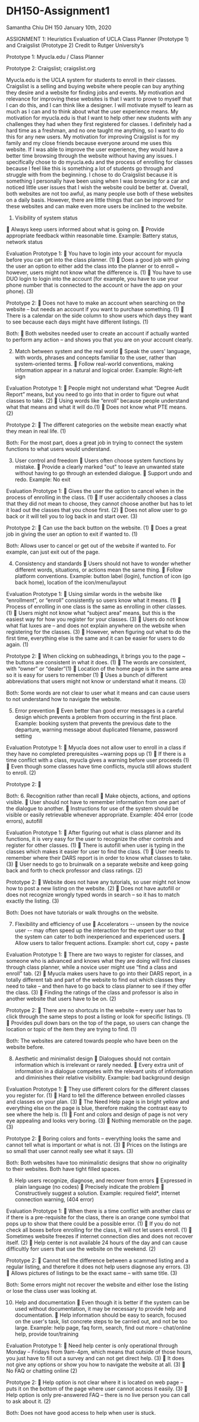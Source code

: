 # DH150-Assignment1
Samantha Chiu 
DH 150
January 10th, 2020

ASSIGNMENT 1: Heuristics Evaluation of UCLA Class Planner (Prototype 1) and Craigslist (Prototype 2) 
Credit to Rutger University’s


Prototype 1: Myucla.edu / Class Planner

 

Prototype 2: Craigslist; craigslist.org

 

Myucla.edu is the UCLA system for students to enroll in their classes. Craigslist is a selling and buying website where people can buy anything they desire and a website for finding jobs and events. My motivation and relevance for improving these websites is that I want to prove to myself that I can do this, and I can think like a designer. I will motivate myself to learn as much as I can and to think about what the user experience means. My motivation for myucla.edu is that I want to help other new students with any challenges they had when they first registered for classes. I definitely had a hard time as a freshman, and no one taught me anything, so I want to do this for any new users. My motivation for improving Craigslist is for my family and my close friends because everyone around me uses this website. If I was able to improve the user experience, they would have a better time browsing through the website without having any issues. I specifically chose to do myucla.edu and the process of enrolling for classes because I feel like this is something a lot of students go through and struggle with from the beginning. I chose to do Craigslist because it is something I personally have been using when I was browsing for a car and noticed little user issues that I wish the website could be better at. Overall, both websites are not too awful, as many people use both of these websites on a daily basis. However, there are little things that can be improved for these websites and can make even more users be inclined to the website. 

1. Visibility of system status 

 Always keep users informed about what is going on.
 Provide appropriate feedback within reasonable time.
Example: Battery status, network status

Evaluation
Prototype 1: 
 You have to login into your account for myucla before you can get into the class planner. (1)
 Does a good job with giving the user an option to either add the class into the planner or to enroll ~ however, users might not know what the difference is. (1)
 You have to use DUO login to login into the account (for example, you have to use your phone number that is connected to the account or have the app on your phone). (3) 

Prototype 2:
 Does not have to make an account when searching on the website – but needs an account if you want to purchase something. (1)
 There is a calendar on the side column to show users which days they want to see because each days might have different listings. (1)

Both:
 Both websites needed user to create an account if actually wanted to perform any action – and shows you that you are on your account clearly. 

2. Match between system and the real world 
	Speak the users' language, with words, phrases and concepts familiar to the user, rather than system-oriented terms. 
	Follow real-world conventions, making information appear in a natural and logical order. 
Example: Right-left sign  

Evaluation
Prototype 1:
	People might not understand what “Degree Audit Report” means, but you need to go into that in order to figure out what classes to take. (2)
	Using words like “enroll” because people understand what that means and what it will do.(1)
	Does not know what PTE means. (2)

Prototype 2:
	The different categories on the website mean exactly what they mean in real life. (1)

Both: For the most part, does a great job in trying to connect the system functions to what users would understand. 

3. User control and freedom 
	Users often choose system functions by mistake.
	Provide a clearly marked "out" to leave an unwanted state without having to go through an extended dialogue. 
	Support undo and redo. 
Example: No exit

Evaluation
Prototype 1:
	Gives the user the option to cancel when in the process of enrolling in the class. (1)
	If user accidentally chooses a class that they did not mean to choose, they cannot choose another but has to let it load out the classes that you chose first. (2)
	Does not allow user to go back or it will tell you to log back in and start over. (3)

Prototype 2:
	Can use the back button on the website. (1)
	Does a great job in giving the user an option to exit if wanted to. (1)

Both: Allows user to cancel or get out of the website if wanted to. For example, can just exit out of the page. 

4. Consistency and standards 
	Users should not have to wonder whether different words, situations, or actions mean the same thing. 
	Follow platform conventions.
Example: button label (login), function of icon (go back home), location of the icon/menu/layout 

Evaluation
Prototype 1:
	Using similar words in the website like “enrollment”, or “enroll” consistently so users know what it means. (1)
	Process of enrolling in one class is the same as enrolling in other classes. (1)
	Users might not know what “subject area” means, but this is the easiest way for how you register for your classes. (3)
	Users do not know what fiat luxes are – and does not explain anywhere on the website when registering for the classes. (3)
	However, when figuring out what to do the first time, everything else is the same and it can be easier for users to do again. (1)

Prototype 2:
	When clicking on subheadings, it brings you to the page ~ the buttons are consistent in what it does. (1)
	The words are consistent, with “owner” or “dealer”(1)
	Location of the home page is in the same area so it is easy for users to remember (1)
	Uses a bunch of different abbreviations that users might not know or understand what it means. (3)

Both: Some words are not clear to user what it means and can cause users to not understand how to navigate the website. 

5. Error prevention 
	Even better than good error messages is a careful design which prevents a problem from occurring in the first place. 
Example: booking system that prevents the previous date to the departure, warning message about duplicated filename, password setting 

Evaluation
Prototype 1: 
	Myucla does not allow user to enroll in a class if they have no completed prerequisites ~warning pops up (1)
	If there is a time conflict with a class, myucla gives a warning before user proceeds (1)
	Even though some classes have time conflicts, myucla still allows student to enroll. (2)

Prototype 2:
	 

Both: 
6. Recognition rather than recall 
	Make objects, actions, and options visible. 
	User should not have to remember information from one part of the dialogue to another. 
	Instructions for use of the system should be visible or easily retrievable whenever appropriate. 
Example: 404 error (code errors), autofill

Evaluation
Prototype 1:
	After figuring out what is class planner and its functions, it is very easy for the user to recognize the other controls and register for other classes. (1)
	There is autofill when user is typing in the classes which makes it easier for user to find the class. (1)
	User needs to remember where their DARS report is in order to know what classes to take. (3)
	User needs to go to bruinwalk on a separate website and keep going back and forth to check professor and class ratings. (2)

Prototype 2: 
	Website does not have any tutorials, so user might not know how to post a new listing on the website. (2)
	Does not have autofill or does not recognize wrongly typed words in search – so it has to match exactly the listing. (3)

Both: Does not have tutorials or walk throughs on the website. 

7. Flexibility and efficiency of use 
	Accelerators -- unseen by the novice user -- may often speed up the interaction for the expert user so that the system can cater to both inexperienced and experienced users. 
	Allow users to tailor frequent actions. 
Example: short cut, copy + paste 

Evaluation
Prototype 1:
	There are two ways to register for classes, and someone who is advanced and knows what they are doing will find classes through class planner, while a novice user might use “find a class and enroll” tab. (2)
	Myucla makes users have to go into their DARS report, in a totally different tab and part of the website to find out which classes they need to take – and then have to go back to class planner to see if they offer the class. (3)
	Finding the ratings of the class and professor is also in another website that users have to be on. (2)

Prototype 2:
	There are no shortcuts in the website – every user has to click through the same steps to post a listing or look for specific listings. (1)
	Provides pull down bars on the top of the page, so users can change the location or topic of the item they are trying to find. (1)

Both: The websites are catered towards people who have been on the website before. 

8. Aesthetic and minimalist design 
	Dialogues should not contain information which is irrelevant or rarely needed. 
	Every extra unit of information in a dialogue competes with the relevant units of information and diminishes their relative visibility. 
Example: bad background design

Evaluation
Prototype 1: 
	They use different colors for the different classes you register for. (1)
	Hard to tell the difference between enrolled classes and classes on your plan. (3)
	The Need Help page is in bright yellow and everything else on the page is blue, therefore making the contrast easy to see where the help is. (1)
	Font and colors and design of page is not very eye appealing and looks very boring. (3)
	Nothing memorable on the page. (3)

Prototype 2:
	Boring colors and fonts – everything looks the same and cannot tell what is important or what is not. (3)
	Prices on the listings are so small that user cannot really see what it says. (3)

Both: Both websites have too minimalistic designs that show no originality to their websites. Both have tight filled spaces. 

9. Help users recognize, diagnose, and recover from errors 
	Expressed in plain language (no codes)
	Precisely indicate the problem
	Constructively suggest a solution. 
Example: required field*, internet connection warning, (404 error)

Evaluation
Prototype 1:
	When there is a time conflict with another class or if there is a pre-requisite for the class, there is an orange cone symbol that pops up to show that there could be a possible error. (1)
	If you do not check all boxes before enrolling for the class, it will not let users enroll. (1)
	Sometimes website freezes if internet connection dies and does not recover itself. (2)
	Help center is not available 24 hours of the day and can cause difficultly forr users that use the website on the weekend. (2)

Prototype 2:
	Cannot tell the difference between a scammed listing and a regular listing, and therefore it does not help users diagnose any errors. (3)
	Allows pictures of listings to be the exact same – with same title. (3)

Both: Some errors might not recover the website and either lose the listing or lose the class user was looking at.  

10. Help and documentation 
	Even though it is better if the system can be used without documentation, it may be necessary to provide help and documentation. 
	Help  information should be easy to search, focused on the user's task, list concrete steps to be carried out, and not be too large. 
Example: help page, faq form, search, find out more – chat/online help, provide tour/training

Evaluation
Prototype 1:
	Need help center is only operational through Monday – Fridays from 9am-4pm, which means that outside of those hours, you just have to fill out a survey and can not get direct help. (3)
	It does not give any options or show you how to navigate the website at all. (3) 
	No FAQ or chatting online (2)

Prototype 2:
	Help option is not clear where it is located on web page – puts it on the bottom of the page where user cannot access it easily. (3)
	Help option is only pre-answered FAQ – there is no live person you can call to ask about it. (2)

Both: Does not have good access to help when user is stuck. 
